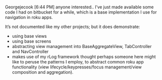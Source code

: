 Georgejecook [6:44 PM]
anyone interested.. I’ve just made available some code I had on bitbucket for a while, which is a base implementation I use for navigation in roku apps.

It’s not documented like my  other projects; but it does demonstrate:
- using base views
- using base screens
- abstracting view management into BaseAggregateView, TabController and NavController
- makes use of my rLog framework
thought perhaps someone here might like to peruse the patterns I employ, to abstract common roku app functionality (view lifecycle/keypresses/focus management/view composition and aggregation).

